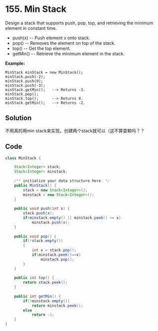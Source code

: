 # 155. Min Stack

Design a stack that supports push, pop, top, and retrieving the minimum element in constant time.

- push(x) -- Push element x onto stack.
- pop() -- Removes the element on top of the stack.
- top() -- Get the top element.
- getMin() -- Retrieve the minimum element in the stack.



**Example:**

```
MinStack minStack = new MinStack();
minStack.push(-2);
minStack.push(0);
minStack.push(-3);
minStack.getMin();   --> Returns -3.
minStack.pop();
minStack.top();      --> Returns 0.
minStack.getMin();   --> Returns -2.
```



## Solution

不用真的用min stack来实现。创建两个stack就可以（这不算耍赖吗？？



## Code

```java
class MinStack {

    Stack<Integer> stack;
    Stack<Integer> minstack;
    
    /** initialize your data structure here. */
    public MinStack() {
        stack = new Stack<Integer>();
        minstack = new Stack<Integer>();
    }
    
    public void push(int x) {
        stack.push(x);
        if(minstack.empty() || minstack.peek() >= x)
            minstack.push(x);
    }
    
    public void pop() {
        if(!stack.empty())
        {
            int x = stack.pop();
            if(minstack.peek()==x)
                minstack.pop();
        }
    }
    
    public int top() {
        return stack.peek();
    }
    
    public int getMin() {
        if(!minstack.empty())
            return minstack.peek();
        else
            return -1;
    }
}
```

